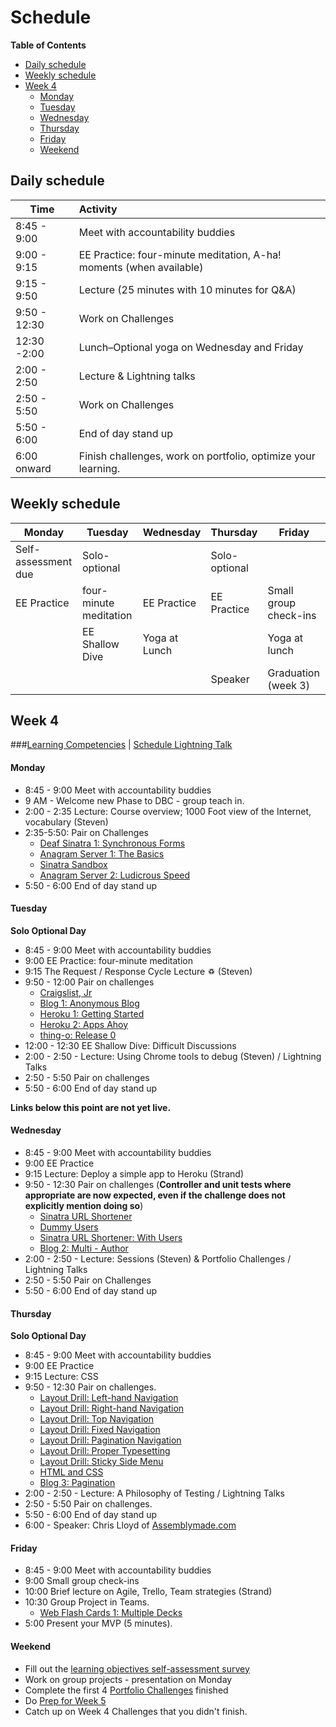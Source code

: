 # Schedule

**Table of Contents**

- [Daily schedule](#daily-schedule)
- [Weekly schedule](#weekly-schedule)
- [Week 4](#week-4)
  - [Monday](#monday)
  - [Tuesday](#tuesday)
  - [Wednesday](#wednesday)
  - [Thursday](#thursday)
  - [Friday](#friday)
  - [Weekend](#weekend)

## Daily schedule

Time          | Activity
------------- | :------------------------------------------------------------
8:45 - 9:00   | Meet with accountability buddies
9:00 - 9:15   | EE Practice: four-minute meditation, A-ha! moments (when available)
9:15 - 9:50   | Lecture (25 minutes with 10 minutes for Q&A)
9:50 - 12:30  | Work on Challenges
12:30 -2:00   | Lunch–Optional yoga on Wednesday and Friday
2:00 - 2:50   | Lecture & Lightning talks
2:50 - 5:50   | Work on Challenges
5:50 - 6:00   | End of day stand up
6:00 onward   | Finish challenges, work on portfolio, optimize your learning.

## Weekly schedule

Monday | Tuesday       | Wednesday     | Thursday      | Friday
------ | ------------  | ------------- | ------------- | -------------
Self-assessment due | Solo-optional |  | Solo-optional |
EE Practice | four-minute meditation  | EE Practice | EE Practice | Small group check-ins
       | EE Shallow Dive | Yoga at Lunch |             | Yoga at lunch
       |               |               | Speaker       | Graduation (week 3)

## Week 4

###[Learning Competencies](learning-competencies/week-4-lc.md) | [Schedule Lightning Talk](lightning-talks/lt-week4.md)

#### Monday

- 8:45 - 9:00 Meet with accountability buddies
- 9 AM - Welcome new Phase to DBC - group teach in.
- 2:00 - 2:35 Lecture: Course overview; 1000 Foot view of the Internet, vocabulary (Steven)
- 2:35-5:50: Pair on Challenges
  - [Deaf Sinatra 1: Synchronous Forms](https://github.com/banana-slugs-2014/deaf-sinatra-1-synchronous-forms-challenge)
  - [Anagram Server 1: The Basics](https://github.com/banana-slugs-2014/anagram-server-1-the-basics-challenge)
  - [Sinatra Sandbox](https://github.com/banana-slugs-2014/sinatra-sandbox-challenge)
  - [Anagram Server 2: Ludicrous Speed](https://github.com/banana-slugs-2014/anagram-server-2-ludicrous-speed-challenge)
- 5:50 - 6:00 End of day stand up

#### Tuesday
**Solo Optional Day**

- 8:45 - 9:00 Meet with accountability buddies
- 9:00 EE Practice: four-minute meditation
- 9:15 The Request / Response Cycle Lecture ♽ (Steven)
- 9:50 - 12:00 Pair on challenges
  - [Craigslist, Jr](https://github.com/banana-slugs-2014/craigslist-jr-challenge)
  - [Blog 1: Anonymous Blog](https://github.com/banana-slugs-2014/blog-1-anonymous-blog-challenge)
  - [Heroku 1: Getting Started](https://github.com/banana-slugs-2014/heroku-1-getting-started-challenge)
  - [Heroku 2: Apps Ahoy](https://github.com/banana-slugs-2014/heroku-2-apps-ahoy-challenge)
  - [thing-o: Release 0](https://github.com/banana-slugs-2014/thing-o-challenge)
- 12:00 - 12:30 EE Shallow Dive: Difficult Discussions
- 2:00 - 2:50 - Lecture: Using Chrome tools to debug (Steven) / Lightning Talks
- 2:50 - 5:50 Pair on challenges
- 5:50 - 6:00 End of day stand up

**Links below this point are not yet live.**
#### Wednesday

- 8:45 - 9:00 Meet with accountability buddies
- 9:00 EE Practice
- 9:15 Lecture: Deploy a simple app to Heroku (Strand)
- 9:50 - 12:30 Pair on challenges (**Controller and unit tests where
  appropriate are now expected, even if the challenge does not explicitly mention doing so**)
  - [Sinatra URL Shortener](https://github.com/banana-slugs-2014/sinatra-url-shortener-challenge)
  - [Dummy Users](https://github.com/banana-slugs-2014/dummy-users-challenge)
  - [Sinatra URL Shortener: With Users](https://github.com/banana-slugs-2014/sinatra-url-shortener-with-users-challenge)
  - [Blog 2: Multi - Author](https://github.com/banana-slugs-2014/blog-2-multi-author-challenge)
- 2:00 - 2:50 - Lecture: Sessions (Steven) &amp; Portfolio Challenges / Lightning Talks
- 2:50 - 5:50 Pair on Challenges
- 5:50 - 6:00 End of day stand up

#### Thursday
**Solo Optional Day**

- 8:45 - 9:00 Meet with accountability buddies
- 9:00 EE Practice
- 9:15 Lecture: CSS
- 9:50 - 12:30 Pair on challenges.
  - [Layout Drill: Left-hand Navigation](https://github.com/banana-slugs-2014/layout-drill-left-hand-navigation-challenge)
  - [Layout Drill: Right-hand Navigation](https://github.com/banana-slugs-2014/layout-drill-right-hand-navigation-challenge)
  - [Layout Drill: Top Navigation](https://github.com/banana-slugs-2014/layout-drill-top-navigation-challenge)
  - [Layout Drill: Fixed Navigation](https://github.com/banana-slugs-2014/layout-drill-fixed-navigation-challenge)
  - [Layout Drill: Pagination Navigation](https://github.com/banana-slugs-2014/layout-drill-pagination-navigation-challenge)
  - [Layout Drill: Proper Typesetting](https://github.com/banana-slugs-2014/layout-drill-proper-typesetting-challenge)
  - [Layout Drill: Sticky Side Menu](https://github.com/banana-slugs-2014/layout-drill-sticky-side-menu-challenge)
  - [HTML and CSS](https://github.com/banana-slugs-2014/html-and-css-challenge)
  - [Blog 3: Pagination](https://github.com/banana-slugs-2014/blog-3-pagination-challenge)
- 2:00 - 2:50 - Lecture: A Philosophy of Testing / Lightning Talks
- 2:50 - 5:50 Pair on challenges.
- 5:50 - 6:00 End of day stand up
- 6:00 - Speaker: Chris Lloyd of [Assemblymade.com](Assemblymade.com)

#### Friday

- 8:45 - 9:00 Meet with accountability buddies
- 9:00 Small group check-ins
- 10:00 Brief lecture on Agile, Trello, Team strategies (Strand)
- 10:30 Group Project in Teams.
  - [Web Flash Cards 1: Multiple Decks](https://github.com/banana-slugs-2014/web-flash-cards-1-multiple-decks-challenge)
- 5:00 Present your MVP (5 minutes).

#### Weekend

- Fill out the [learning objectives self-assessment survey]()
- Work on group projects - presentation on Monday
- Complete the first 4 [Portfolio Challenges](portfolio-challenges.md) finished
- Do [Prep for Week 5](week-5-prep.md)
- Catch up on Week 4 Challenges that you didn't finish.

